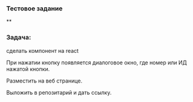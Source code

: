 ### Тестовое задание
**
### Задача: 
сделать компонент на react

При нажатии кнопку появляется диалоговое окно, где номер или ИД нажатой
кнопки.

Разместить на веб странице.

Выложить в репозитарий и дать ссылку.